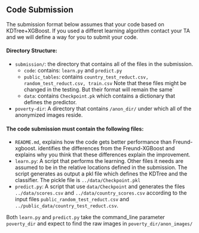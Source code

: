 ## Code Submission

The submission format below assumes that your code  based on KDTree+XGBoost. 
If you used a differet learning algorithm contact your TA and we will define a way for you 
to submit your code.

#### Directory Structure:
* `submission/`:  the directory that contains all of the files in the submission.
   * `code`: contains:  `learn.py` and `predict.py`
   * `public_tables`: contains `country_test_reduct.csv, random_test_reduct.csv, train.csv` Note that these files might be changed in the testing. But their format will remain the same`
   * `data`: contains `Checkpoint.pk` which contains a dictionary that defines the predictor.
* `poverty-dir`: A directory that contains `/anon_dir/` under which all of the anonymized images reside.

#### The code submission must contain the following files:

* `README.md`, explains how the code gets better performance than Freund-xgboost. identifies the differences from the Freund-XGBoost and explains why you think that these differences explain the improvement.
* `learn.py`: A script that performs the learning. Other files it needs are assumed to be in the relative locations defined in the submission. The script generates as output a pkl file which defines the KDTree and the classifier. The pickle file is  `../data/Checkpoint.pkl`
* `predict.py`: A script that use `data/Checkpoint` and generates the files `../data/scores.csv` and `../data/country_scores.csv` according to the input files `public_random_test_reduct.csv` and `../public_data/country_test_reduct.csv`.  

Both `learn.py` and `predict.py` take the command_line parameter `poverty_dir` and expect to find the raw images in `poverty_dir/anon_images/`
